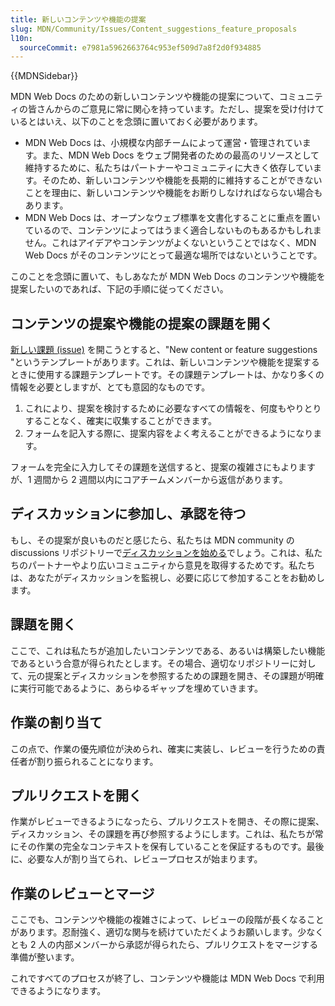 ```yaml
---
title: 新しいコンテンツや機能の提案
slug: MDN/Community/Issues/Content_suggestions_feature_proposals
l10n:
  sourceCommit: e7981a5962663764c953ef509d7a8f2d0f934885
---
```


{{MDNSidebar}}

MDN Web Docs のための新しいコンテンツや機能の提案について、コミュニティの皆さんからのご意見に常に関心を持っています。ただし、提案を受け付けているとはいえ、以下のことを念頭に置いておく必要があります。

- MDN Web Docs は、小規模な内部チームによって運営・管理されています。また、MDN Web Docs をウェブ開発者のための最高のリソースとして維持するために、私たちはパートナーやコミュニティに大きく依存しています。そのため、新しいコンテンツや機能を長期的に維持することができないことを理由に、新しいコンテンツや機能をお断りしなければならない場合もあります。
- MDN Web Docs は、オープンなウェブ標準を文書化することに重点を置いているので、コンテンツによってはうまく適合しないものもあるかもしれません。これはアイデアやコンテンツがよくないということではなく、MDN Web Docs がそのコンテンツにとって最適な場所ではないということです。

このことを念頭に置いて、もしあなたが MDN Web Docs のコンテンツや機能を提案したいのであれば、下記の手順に従ってください。

## コンテンツの提案や機能の提案の課題を開く

[新しい課題 (issue)](https://github.com/mdn/mdn/issues/new/choose) を開こうとすると、"New content or feature suggestions "というテンプレートがあります。これは、新しいコンテンツや機能を提案するときに使用する課題テンプレートです。その課題テンプレートは、かなり多くの情報を必要としますが、とても意図的なものです。

1. これにより、提案を検討するために必要なすべての情報を、何度もやりとりすることなく、確実に収集することができます。
2. フォームを記入する際に、提案内容をよく考えることができるようになります。

フォームを完全に入力してその課題を送信すると、提案の複雑さにもよりますが、1 週間から 2 週間以内にコアチームメンバーから返信があります。

## ディスカッションに参加し、承認を待つ

もし、その提案が良いものだと感じたら、私たちは MDN community の discussions リポジトリーで[ディスカッションを始める](https://github.com/mdn/mdn-community/dicsussions)でしょう。これは、私たちのパートナーやより広いコミュニティから意見を取得するためです。私たちは、あなたがディスカッションを監視し、必要に応じて参加することをお勧めします。

## 課題を開く

ここで、これは私たちが追加したいコンテンツである、あるいは構築したい機能であるという合意が得られたとします。その場合、適切なリポジトリーに対して、元の提案とディスカッションを参照するための課題を開き、その課題が明確に実行可能であるように、あらゆるギャップを埋めていきます。

## 作業の割り当て

この点で、作業の優先順位が決められ、確実に実装し、レビューを行うための責任者が割り振られることになります。

## プルリクエストを開く

作業がレビューできるようになったら、プルリクエストを開き、その際に提案、ディスカッション、その課題を再び参照するようにします。これは、私たちが常にその作業の完全なコンテキストを保有していることを保証するものです。最後に、必要な人が割り当てられ、レビュープロセスが始まります。

## 作業のレビューとマージ

ここでも、コンテンツや機能の複雑さによって、レビューの段階が長くなることがあります。忍耐強く、適切な関与を続けていただくようお願いします。少なくとも 2 人の内部メンバーから承認が得られたら、プルリクエストをマージする準備が整います。

これですべてのプロセスが終了し、コンテンツや機能は MDN Web Docs で利用できるようになります。
